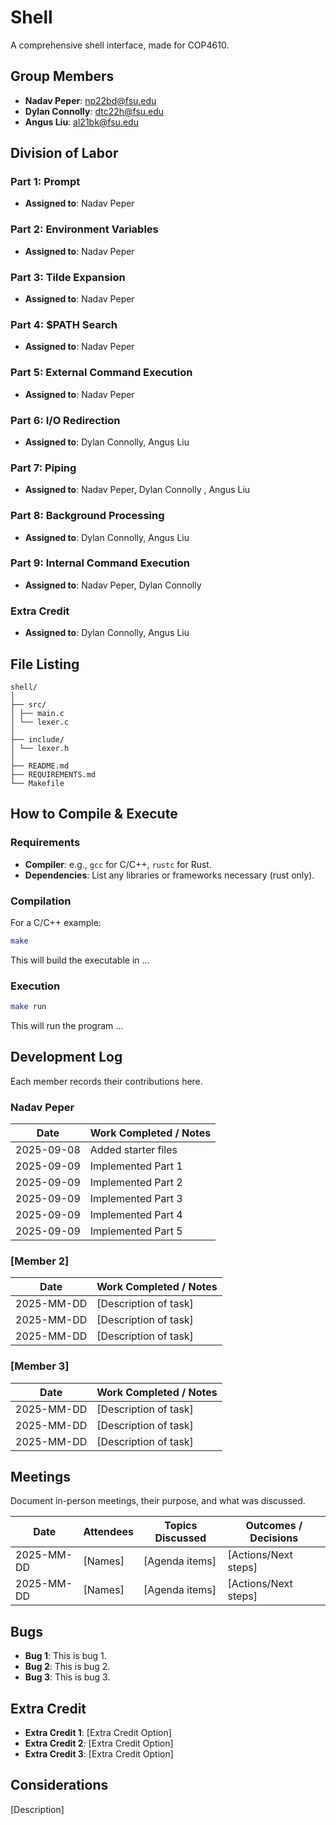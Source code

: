 # Shell

A comprehensive shell interface, made for COP4610.

## Group Members

- **Nadav Peper**: np22bd@fsu.edu
- **Dylan Connolly**: dtc22h@fsu.edu
- **Angus Liu**: al21bk@fsu.edu

## Division of Labor

### Part 1: Prompt

- **Assigned to**: Nadav Peper

### Part 2: Environment Variables

- **Assigned to**: Nadav Peper

### Part 3: Tilde Expansion

- **Assigned to**: Nadav Peper

### Part 4: $PATH Search

- **Assigned to**: Nadav Peper

### Part 5: External Command Execution

- **Assigned to**: Nadav Peper

### Part 6: I/O Redirection

- **Assigned to**: Dylan Connolly, Angus Liu

### Part 7: Piping

- **Assigned to**: Nadav Peper, Dylan Connolly , Angus Liu

### Part 8: Background Processing

- **Assigned to**: Dylan Connolly, Angus Liu

### Part 9: Internal Command Execution

- **Assigned to**: Nadav Peper, Dylan Connolly

### Extra Credit

- **Assigned to**: Dylan Connolly, Angus Liu

## File Listing

```
shell/
│
├── src/
│ ├── main.c
│ └── lexer.c
│
├── include/
│ └── lexer.h
│
├── README.md
├── REQUIREMENTS.md
└── Makefile
```

## How to Compile & Execute

### Requirements

- **Compiler**: e.g., `gcc` for C/C++, `rustc` for Rust.
- **Dependencies**: List any libraries or frameworks necessary (rust only).

### Compilation

For a C/C++ example:

```bash
make
```

This will build the executable in ...

### Execution

```bash
make run
```

This will run the program ...

## Development Log

Each member records their contributions here.

### Nadav Peper

| Date       | Work Completed / Notes |
| ---------- | ---------------------- |
| 2025-09-08 | Added starter files    |
| 2025-09-09 | Implemented Part 1     |
| 2025-09-09 | Implemented Part 2     |
| 2025-09-09 | Implemented Part 3     |
| 2025-09-09 | Implemented Part 4     |
| 2025-09-09 | Implemented Part 5     |

### [Member 2]

| Date       | Work Completed / Notes |
| ---------- | ---------------------- |
| 2025-MM-DD | [Description of task]  |
| 2025-MM-DD | [Description of task]  |
| 2025-MM-DD | [Description of task]  |

### [Member 3]

| Date       | Work Completed / Notes |
| ---------- | ---------------------- |
| 2025-MM-DD | [Description of task]  |
| 2025-MM-DD | [Description of task]  |
| 2025-MM-DD | [Description of task]  |

## Meetings

Document in-person meetings, their purpose, and what was discussed.

| Date       | Attendees | Topics Discussed | Outcomes / Decisions |
| ---------- | --------- | ---------------- | -------------------- |
| 2025-MM-DD | [Names]   | [Agenda items]   | [Actions/Next steps] |
| 2025-MM-DD | [Names]   | [Agenda items]   | [Actions/Next steps] |

## Bugs

- **Bug 1**: This is bug 1.
- **Bug 2**: This is bug 2.
- **Bug 3**: This is bug 3.

## Extra Credit

- **Extra Credit 1**: [Extra Credit Option]
- **Extra Credit 2**: [Extra Credit Option]
- **Extra Credit 3**: [Extra Credit Option]

## Considerations

[Description]
